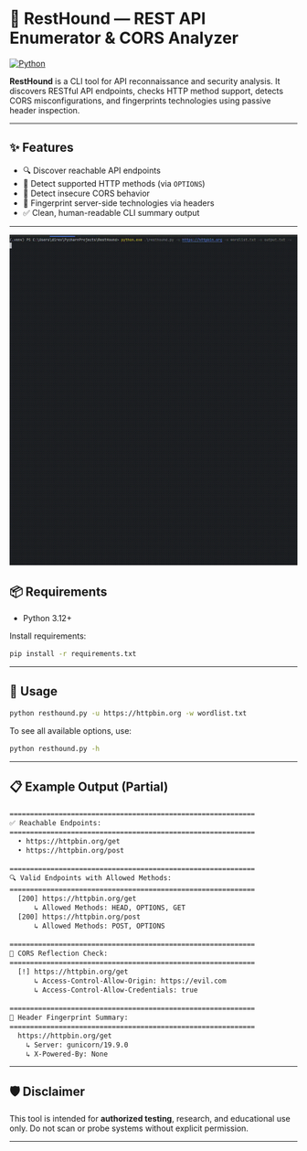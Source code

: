 
# 🐾 RestHound — REST API Enumerator & CORS Analyzer

[![Python](https://img.shields.io/badge/Python-3.12+-blue?logo=python&logoColor=white)](https://www.python.org/)

**RestHound** is a CLI tool for API reconnaissance and security analysis. It discovers RESTful API endpoints, checks HTTP method support, detects CORS misconfigurations, and fingerprints technologies using passive header inspection.

---

## ✨ Features

- 🔍 Discover reachable API endpoints
- 📮 Detect supported HTTP methods (via `OPTIONS`)
- 🚨 Detect insecure CORS behavior
- 🧬 Fingerprint server-side technologies via headers
- ✅ Clean, human-readable CLI summary output

---

![RestHound Demo](assets/restHound.gif)


## 📦 Requirements

- Python 3.12+

Install requirements:

```bash
pip install -r requirements.txt
```

---

## 🚀 Usage

```bash
python resthound.py -u https://httpbin.org -w wordlist.txt
```
To see all available options, use:

```bash
python resthound.py -h
```

---

## 📋 Example Output (Partial)

```text
============================================================
✅ Reachable Endpoints:
============================================================
  • https://httpbin.org/get
  • https://httpbin.org/post

============================================================
🔍 Valid Endpoints with Allowed Methods:
============================================================
  [200] https://httpbin.org/get
      ↳ Allowed Methods: HEAD, OPTIONS, GET
  [200] https://httpbin.org/post
      ↳ Allowed Methods: POST, OPTIONS

============================================================
🚨 CORS Reflection Check:
============================================================
  [!] https://httpbin.org/get
      ↳ Access-Control-Allow-Origin: https://evil.com
      ↳ Access-Control-Allow-Credentials: true

============================================================
🧬 Header Fingerprint Summary:
============================================================
  https://httpbin.org/get
    ↳ Server: gunicorn/19.9.0
    ↳ X-Powered-By: None
```

---

## 🛡️ Disclaimer

This tool is intended for **authorized testing**, research, and educational use only. Do not scan or probe systems without explicit permission.

---

